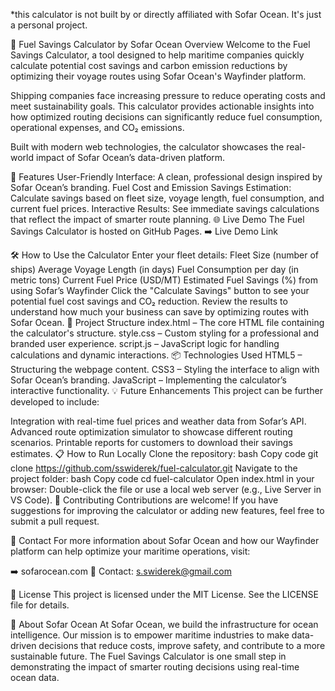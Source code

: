 *this calculator is not built by or directly affiliated with Sofar Ocean. It's just a personal project.

🌊 Fuel Savings Calculator by Sofar Ocean
Overview
Welcome to the Fuel Savings Calculator, a tool designed to help maritime companies quickly calculate potential cost savings and carbon emission reductions by optimizing their voyage routes using Sofar Ocean's Wayfinder platform.

Shipping companies face increasing pressure to reduce operating costs and meet sustainability goals. This calculator provides actionable insights into how optimized routing decisions can significantly reduce fuel consumption, operational expenses, and CO₂ emissions.

Built with modern web technologies, the calculator showcases the real-world impact of Sofar Ocean’s data-driven platform.

🚀 Features
User-Friendly Interface: A clean, professional design inspired by Sofar Ocean’s branding.
Fuel Cost and Emission Savings Estimation: Calculate savings based on fleet size, voyage length, fuel consumption, and current fuel prices.
Interactive Results: See immediate savings calculations that reflect the impact of smarter route planning.
🌐 Live Demo
The Fuel Savings Calculator is hosted on GitHub Pages.
➡️ Live Demo Link

🛠️ How to Use the Calculator
Enter your fleet details:
Fleet Size (number of ships)
Average Voyage Length (in days)
Fuel Consumption per day (in metric tons)
Current Fuel Price (USD/MT)
Estimated Fuel Savings (%) from using Sofar’s Wayfinder
Click the "Calculate Savings" button to see your potential fuel cost savings and CO₂ reduction.
Review the results to understand how much your business can save by optimizing routes with Sofar Ocean.
📂 Project Structure
index.html – The core HTML file containing the calculator's structure.
style.css – Custom styling for a professional and branded user experience.
script.js – JavaScript logic for handling calculations and dynamic interactions.
📦 Technologies Used
HTML5 – Structuring the webpage content.
CSS3 – Styling the interface to align with Sofar Ocean’s branding.
JavaScript – Implementing the calculator’s interactive functionality.
💡 Future Enhancements
This project can be further developed to include:

Integration with real-time fuel prices and weather data from Sofar’s API.
Advanced route optimization simulator to showcase different routing scenarios.
Printable reports for customers to download their savings estimates.
📋 How to Run Locally
Clone the repository:
bash
Copy code
git clone https://github.com/sswiderek/fuel-calculator.git
Navigate to the project folder:
bash
Copy code
cd fuel-calculator
Open index.html in your browser:
Double-click the file or use a local web server (e.g., Live Server in VS Code).
🤝 Contributing
Contributions are welcome! If you have suggestions for improving the calculator or adding new features, feel free to submit a pull request.

📧 Contact
For more information about Sofar Ocean and how our Wayfinder platform can help optimize your maritime operations, visit:

➡️ sofarocean.com
📧 Contact: s.swiderek@gmail.com

📜 License
This project is licensed under the MIT License. See the LICENSE file for details.

🌊 About Sofar Ocean
At Sofar Ocean, we build the infrastructure for ocean intelligence. Our mission is to empower maritime industries to make data-driven decisions that reduce costs, improve safety, and contribute to a more sustainable future. The Fuel Savings Calculator is one small step in demonstrating the impact of smarter routing decisions using real-time ocean data.
